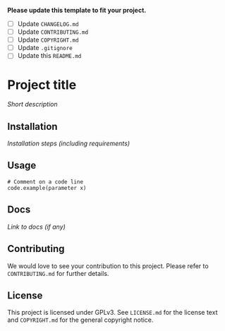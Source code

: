 **Please update this template to fit your project.**
- [ ] Update `CHANGELOG.md`
- [ ] Update `CONTRIBUTING.md`
- [ ] Update `COPYRIGHT.md`
- [ ] Update `.gitignore`
- [ ] Update this `README.md`

# Project title
*Short description*

## Installation
*Installation steps (including requirements)*

## Usage
````
# Comment on a code line
code.example(parameter x)
````

## Docs
*Link to docs (if any)*

## Contributing
We would love to see your contribution to this project. Please refer to `CONTRIBUTING.md` for further details.

## License
This project is licensed under GPLv3. See `LICENSE.md` for the license text and `COPYRIGHT.md` for the general copyright notice.